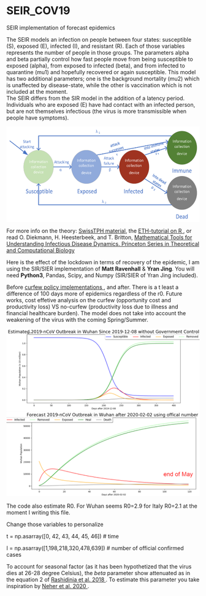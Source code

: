 # SEIR_COV19
SEIR implementation of forecast epidemics

The SEIR models an infection on people between four states: susceptible (S), exposed (E), infected (I), and resistant (R). Each of those variables represents the number of people in those groups.  The parameters alpha and beta partially control how fast people move from being susceptible to exposed (alpha), from exposed to infected (beta), and from infected to quarantine (mu1) and hopefully recovered or again susceptible. This model has two additional parameters; one is the background mortality (mu2) which is unaffected by disease-state, while the other is vaccination which is not included at the moment.  
The SEIR differs from the SIR model in the addition of a latency period. Individuals who are exposed (E) have had contact with an infected person, but are not themselves infectious (the virus is more transmissible when people have symptoms).
 
<p align="center">
<img  align="center" src="https://github.com/alecrimi/SEIR_COV19/blob/master/information.png" height="250">
</p>
For more info on the theory: <a href="http://indico.ictp.it/event/7960/session/3/contribution/19/material/slides/0.pdf" target="_blank">SwissTPH material</a>,   the  <a href="https://ethz.ch/content/dam/ethz/special-interest/usys/ibz/theoreticalbiology/education/learningmaterials/701-1424-00L/sir.pdf" target="_blank">  ETH-tutorial on R </a>, or read O. Diekmann, H. Heesterbeek, and T. Britton, <a href="https://www.jstor.org/stable/j.cttq9530" target="_blank"> Mathematical Tools for Understanding Infectious Disease Dynamics. Princeton Series in Theoretical and Computational Biology </a>
 
Here is the effect of the lockdown in terms of recovery of the epidemic, I am using the SIR/SIER implementation of **Matt Ravenhall** & **Yran Jing**. You will need **Python3**, Pandas, Scipy, and Numpy (SIR/SIER of Yran Jing included). 

Before <a href="https://en.wikipedia.org/wiki/2020_Hubei_lockdowns"> curfew policy implementations </a>, and after. There is a t least a difference of 100 days more of epidemics regardless of the r0. 
Future works, cost effetive analysis on the curfew (opportunity cost and productivity loss) VS no-curfew (productivity loss due to illness and financial healthcare burden). The model does not take into account the weakening of the virus with the coming Spring/Summer.

![alt text](https://github.com/alecrimi/SEIR_COV19/blob/master/before.png) 
![alt text](https://github.com/alecrimi/SEIR_COV19/blob/master/after.png) 
 
The code also estimate R0. For Wuhan seems R0=2.9 for Italy R0=2.1 at the moment I writing this file. 

Change those variables to personalize

t = np.asarray([0, 42, 43, 44, 45, 46])  # time

I = np.asarray([1,198,218,320,478,639]) # number of official confirmed cases

To account for seasonal factor (as it has been hypothetized that the virus dies at 26-28 degree Celsius), the *beta* parameter show attenuated as in the equation 2 of <a href="https://www.hindawi.com/journals/complexity/2018/7191487/" target="_blank"> Rashidinia et al. 2018 </a>. To estimate this parameter you take inspiration by 
<a href="https://www.medrxiv.org/content/10.1101/2020.02.13.20022806v2" target="_blank"> Neher et al. 2020 </a>. 
